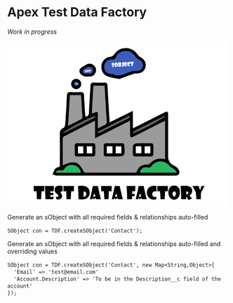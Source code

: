 # Apex Test Data Factory

_Work in progress_

<p align="center"><img src ="/docs/assets/TDF.png" width="500"/></p>


Generate an sObject with all required fields & relationships auto-filled
  ```apex
  SObject con = TDF.createSObject('Contact');
  ```

Generate an sObject with all required fields & relationships auto-filled and overriding values
  ```apex
  SObject con = TDF.createSObject('Contact', new Map<String,Object>{
    'Email' => 'test@email.com'
    'Account.Description' => 'To be in the Description__c field of the account'
  });
  ```
